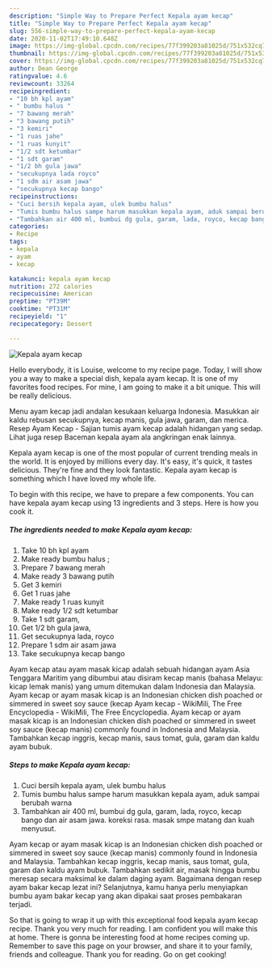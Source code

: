 ```yaml
---
description: "Simple Way to Prepare Perfect Kepala ayam kecap"
title: "Simple Way to Prepare Perfect Kepala ayam kecap"
slug: 556-simple-way-to-prepare-perfect-kepala-ayam-kecap
date: 2020-11-02T17:49:10.648Z
image: https://img-global.cpcdn.com/recipes/77f399203a81025d/751x532cq70/kepala-ayam-kecap-foto-resep-utama.jpg
thumbnail: https://img-global.cpcdn.com/recipes/77f399203a81025d/751x532cq70/kepala-ayam-kecap-foto-resep-utama.jpg
cover: https://img-global.cpcdn.com/recipes/77f399203a81025d/751x532cq70/kepala-ayam-kecap-foto-resep-utama.jpg
author: Dean George
ratingvalue: 4.6
reviewcount: 33264
recipeingredient:
- "10 bh kpl ayam"
- " bumbu halus "
- "7 bawang merah"
- "3 bawang putih"
- "3 kemiri"
- "1 ruas jahe"
- "1 ruas kunyit"
- "1/2 sdt ketumbar"
- "1 sdt garam"
- "1/2 bh gula jawa"
- "secukupnya lada royco"
- "1 sdm air asam jawa"
- "secukupnya kecap bango"
recipeinstructions:
- "Cuci bersih kepala ayam, ulek bumbu halus"
- "Tumis bumbu halus sampe harum masukkan kepala ayam, aduk sampai berubah warna"
- "Tambahkan air 400 ml, bumbui dg gula, garam, lada, royco, kecap bango dan air asam jawa. koreksi rasa. masak smpe matang dan kuah menyusut."
categories:
- Recipe
tags:
- kepala
- ayam
- kecap

katakunci: kepala ayam kecap 
nutrition: 272 calories
recipecuisine: American
preptime: "PT39M"
cooktime: "PT31M"
recipeyield: "1"
recipecategory: Dessert

---
```



![Kepala ayam kecap](https://img-global.cpcdn.com/recipes/77f399203a81025d/751x532cq70/kepala-ayam-kecap-foto-resep-utama.jpg)

Hello everybody, it is Louise, welcome to my recipe page. Today, I will show you a way to make a special dish, kepala ayam kecap. It is one of my favorites food recipes. For mine, I am going to make it a bit unique. This will be really delicious.

Menu ayam kecap jadi andalan kesukaan keluarga Indonesia. Masukkan air kaldu rebusan secukupnya, kecap manis, gula jawa, garam, dan merica. Resep Ayam Kecap - Sajian tumis ayam kecap adalah hidangan yang sedap. Lihat juga resep Baceman kepala ayam ala angkringan enak lainnya.

Kepala ayam kecap is one of the most popular of current trending meals in the world. It is enjoyed by millions every day. It's easy, it's quick, it tastes delicious. They're fine and they look fantastic. Kepala ayam kecap is something which I have loved my whole life.


To begin with this recipe, we have to prepare a few components. You can have kepala ayam kecap using 13 ingredients and 3 steps. Here is how you cook it.

<!--inarticleads1-->

##### The ingredients needed to make Kepala ayam kecap:

1. Take 10 bh kpl ayam
1. Make ready  bumbu halus ;
1. Prepare 7 bawang merah
1. Make ready 3 bawang putih
1. Get 3 kemiri
1. Get 1 ruas jahe
1. Make ready 1 ruas kunyit
1. Make ready 1/2 sdt ketumbar
1. Take 1 sdt garam,
1. Get 1/2 bh gula jawa,
1. Get secukupnya lada, royco
1. Prepare 1 sdm air asam jawa
1. Take secukupnya kecap bango


Ayam kecap atau ayam masak kicap adalah sebuah hidangan ayam Asia Tenggara Maritim yang dibumbui atau disiram kecap manis (bahasa Melayu: kicap lemak manis) yang umum ditemukan dalam Indonesia dan Malaysia. Ayam kecap or ayam masak kicap is an Indonesian chicken dish poached or simmered in sweet soy sauce (kecap Ayam kecap - WikiMili, The Free Encyclopedia - WikiMili, The Free Encyclopedia. Ayam kecap or ayam masak kicap is an Indonesian chicken dish poached or simmered in sweet soy sauce (kecap manis) commonly found in Indonesia and Malaysia. Tambahkan kecap inggris, kecap manis, saus tomat, gula, garam dan kaldu ayam bubuk. 

<!--inarticleads2-->

##### Steps to make Kepala ayam kecap:

1. Cuci bersih kepala ayam, ulek bumbu halus
1. Tumis bumbu halus sampe harum masukkan kepala ayam, aduk sampai berubah warna
1. Tambahkan air 400 ml, bumbui dg gula, garam, lada, royco, kecap bango dan air asam jawa. koreksi rasa. masak smpe matang dan kuah menyusut.


Ayam kecap or ayam masak kicap is an Indonesian chicken dish poached or simmered in sweet soy sauce (kecap manis) commonly found in Indonesia and Malaysia. Tambahkan kecap inggris, kecap manis, saus tomat, gula, garam dan kaldu ayam bubuk. Tambahkan sedikit air, masak hingga bumbu meresap secara maksimal ke dalam daging ayam. Bagaimana dengan resep ayam bakar kecap lezat ini? Selanjutnya, kamu hanya perlu menyiapkan bumbu ayam bakar kecap yang akan dipakai saat proses pembakaran terjadi. 

So that is going to wrap it up with this exceptional food kepala ayam kecap recipe. Thank you very much for reading. I am confident you will make this at home. There is gonna be interesting food at home recipes coming up. Remember to save this page on your browser, and share it to your family, friends and colleague. Thank you for reading. Go on get cooking!
